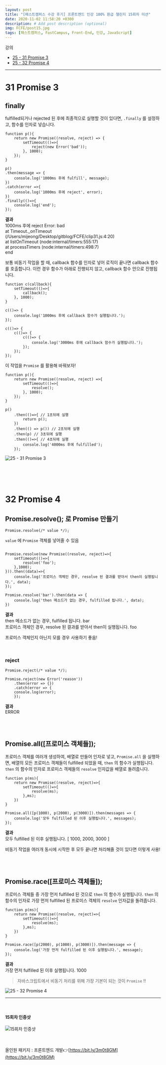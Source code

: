 ```yaml
---
layout: post
title: "[패스트캠퍼스 수강 후기] 프론트엔드 인강 100% 환급 챌린지 15회차 미션"
date: 2020-11-02 11:58:20 +0300
description: # Add post description (optional)
img: FCFE/post15.jpg
tags: [패스트캠퍼스, FastCampus, Front-End, 인강, JavaScript]
---
```


강의
- [25 - 31 Promise 3](#31-Promise-3)
- [25 - 32 Promise 4](#32-Promise-4)

*****

# 31 Promise 3

## finally

fulfilled되거나 rejected 된 후에 최종적으로 실행할 것이 있다면, `.finally` 를 설정하고, 함수를 인자로 넣습니다.
     
```
function p(){
    return new Promise((resolve, reject) => {
        setTimeout(()=>{
            reject(new Error('bad'));
        }, 1000);
    });
}

p()
.then(message => {
    console.log('1000ms 후에 fulfill', message);
})
.catch(error =>{
    console.log('1000ms 후에 reject', error);
})
.finally(()=>{
    console.log('end');
});
```

**결과**     
1000ms 후에 reject Error: bad     
    at Timeout._onTimeout (/Users/mijeong/Desktop/gitblog/FCFE/clip31.js:4:20)     
    at listOnTimeout (node:internal/timers:555:17)     
    at processTimers (node:internal/timers:498:7)     
end     

보통 비동기 작업을 할 때, callback 함수를 인자로 넣어 로직이 끝나면 callback 함수를 호출합니다. 이런 경우 함수가 아래로 진행되지 않고, callback 함수 안으로 진행됩니다.

```
function c(callback){
    setTimeout(()=>{
        callback();
    }, 1000);
}

c(()=> {
    console.log('1000ms 후에 callback 함수가 실행됩니다.');
});

c(()=> {
    c(()=> {
        c(()=> {
            console.log('3000ms 후에 callback 함수가 실행됩니다.');
        });
    });    
});
```     
     
이 작업을  `Promise` 를 활용해 바꿔보자!

```
function p(){
    return new Promise((resolve, reject) =>{
        setTimeout(()=>{
            resolve();
        }, 1000);
    });
}

p()
    .then(()=>{ // 1초뒤에 실행
        return p();
    })
    .then(() => p()) // 2초뒤에 실행
    .then(p) // 3초뒤에 실행
    .then(()=>{ // 4초뒤에 실행
        console.log('4000ms 후에 fulfilled');
    });
```   


![25 - 31 Promise 3]({{site.baseurl}}/assets/img/FCFE/post15-1.png)
<br>
<br>
<br>
<br>
<br>

# 32 Promise 4

## Promise.resolve(); 로 Promise 만들기

```
Promise.resolve(/* value */);
```

`value` 에 `Promise` 객체를 넣어줄 수 있음

```

Promise.resolve(new Promise((resolve, reject)=>{
    setTimeout(()=>{
        resolve('foo');
    },1000);
})).then((data)=>{
    console.log('프로미스 객체인 경우, resolve 된 결과를 받아서 then이 실행됩니다.', data);
});

Promise.resolve('bar').then(data => {
    console.log('then 메소드가 없는 경우, fulfilled 됩니다.', data);
})
```

**결과**     
then 메소드가 없는 경우, fulfilled 됩니다. bar    
프로미스 객체인 경우, resolve 된 결과를 받아서 then이 실행됩니다. foo     

프로미스 객체인지 아닌지 모를 경우 사용하기 좋음!

<br>

### reject

```
Promise.reject(/* value */);

Promise.reject(new Error('reason'))
    .then(error => {})
    .catch(error => {
    console.log(error);
    });
```

**결과**   
ERROR

<br>
<br>

## Promise.all([프로미스 객체들]);

프로미스 객체를 여러개 생성하여, 배열로 만들어 인자로 넣고, `Promise.all` 을 실행하면, 배열의 모든 프로미스 객체들이 fulfilled 되었을 때, `then` 의 함수가 실행됩니다. `then` 의 함수의 인자로 프로미스 객체들의 `resolve` 인자값을 배열로 돌려줍니다. 

```
function p(ms){
    return new Promise((resolve, reject)=>{
        setTimeout(()=>{
            resolve(ms);
        },ms);
    })
}

Promise.all([p(1000), p(2000), p(3000)]).then(messages => {
    console.log('모두 fulfilled 된 이후 실행됩니다.', messages);
});
```
**결과**     
모두 fulfilled 된 이후 실행됩니다. [ 1000, 2000, 3000 ]       

비동기 작업을 여러개 동시에 시작한 후 모두 끝나면 처리해줄 것이 있다면 이렇게 사용!

<br>
<br>

## Promise.race([프로미스 객체들]);

프로미스 객체들 중 가장 먼저 fulfilled 된 것으로 `then` 의 함수가 실행됩니다. `then` 의 함수의 인자로 가장 먼저 fulfilled 된 프로미스 객체의 `resolve` 인자값을 돌려줍니다.

```
function p(ms){
    return new Promise((resolve, reject)=>{
        setTimeout(()=>{
            resolve(ms);
        },ms);
    })
}

Promise.race([p(2000), p(1000), p(3000)]).then(message => {
    console.log('가장 먼저 fulfilled 된 이후 실행됩니다.', message);
});
```     

**결과**    
가장 먼저 fulfilled 된 이후 실행됩니다. 1000     


> 자바스크립트에서 비동기 처리를 위해 가장 기본이 되는 것이 `Promise` !! 


![25 - 32 Promise 4]({{site.baseurl}}/assets/img/FCFE/post15-2.png)
*****
<br>   

#### 15회차 인증샷
![15회차 인증샷]({{site.baseurl}}/assets/img/FCFE/post15.jpg)
<br>   
<br>   

올인원 패키지 : 프론트엔드 개발👉[https://bit.ly/3m0t8GM](https://bit.ly/3m0t8GM)